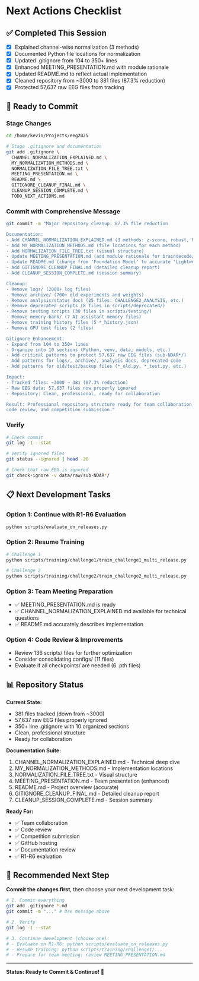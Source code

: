 # Next Actions Checklist

## ✅ Completed This Session
- [x] Explained channel-wise normalization (3 methods)
- [x] Documented Python file locations for normalization
- [x] Updated .gitignore from 104 to 350+ lines
- [x] Enhanced MEETING_PRESENTATION.md with module rationale
- [x] Updated README.md to reflect actual implementation
- [x] Cleaned repository from ~3000 to 381 files (87.3% reduction)
- [x] Protected 57,637 raw EEG files from tracking

## 🔄 Ready to Commit

### Stage Changes
```bash
cd /home/kevin/Projects/eeg2025

# Stage .gitignore and documentation
git add .gitignore \
  CHANNEL_NORMALIZATION_EXPLAINED.md \
  MY_NORMALIZATION_METHODS.md \
  NORMALIZATION_FILE_TREE.txt \
  MEETING_PRESENTATION.md \
  README.md \
  GITIGNORE_CLEANUP_FINAL.md \
  CLEANUP_SESSION_COMPLETE.md \
  TODO_NEXT_ACTIONS.md
```

### Commit with Comprehensive Message
```bash
git commit -m "Major repository cleanup: 87.3% file reduction

Documentation:
- Add CHANNEL_NORMALIZATION_EXPLAINED.md (3 methods: z-score, robust, RMSNorm)
- Add MY_NORMALIZATION_METHODS.md (file locations for each method)
- Add NORMALIZATION_FILE_TREE.txt (visual structure)
- Update MEETING_PRESENTATION.md (add module rationale for braindecode/eegdash/mne)
- Update README.md (change from 'Foundation Model' to accurate 'Lightweight CNN')
- Add GITIGNORE_CLEANUP_FINAL.md (detailed cleanup report)
- Add CLEANUP_SESSION_COMPLETE.md (session summary)

Cleanup:
- Remove logs/ (2000+ log files)
- Remove archive/ (700+ old experiments and weights)
- Remove analysis/status docs (25 files: CHALLENGE2_ANALYSIS, etc.)
- Remove deprecated scripts (8 files in scripts/deprecated/)
- Remove testing scripts (30 files in scripts/testing/)
- Remove memory-bank/ (7 AI assistant memory files)
- Remove training history files (5 *_history.json)
- Remove GPU test files (2 files)

Gitignore Enhancement:
- Expand from 104 to 350+ lines
- Organize into 10 sections (Python, venv, data, models, etc.)
- Add critical patterns to protect 57,637 raw EEG files (sub-NDAR*/)
- Add patterns for logs/, archive/, analysis docs, deprecated code
- Add patterns for old/test/backup files (*_old.py, *_test.py, etc.)

Impact:
- Tracked files: ~3000 → 381 (87.3% reduction)
- Raw EEG data: 57,637 files now properly ignored
- Repository: Clean, professional, ready for collaboration

Result: Professional repository structure ready for team collaboration,
code review, and competition submission."
```

### Verify
```bash
# Check commit
git log -1 --stat

# Verify ignored files
git status --ignored | head -20

# Check that raw EEG is ignored
git check-ignore -v data/raw/sub-NDAR*/
```

## 📋 Next Development Tasks

### Option 1: Continue with R1-R6 Evaluation
```bash
python scripts/evaluate_on_releases.py
```

### Option 2: Resume Training
```bash
# Challenge 1
python scripts/training/challenge1/train_challenge1_multi_release.py

# Challenge 2
python scripts/training/challenge2/train_challenge2_multi_release.py
```

### Option 3: Team Meeting Preparation
- ✅ MEETING_PRESENTATION.md is ready
- ✅ CHANNEL_NORMALIZATION_EXPLAINED.md available for technical questions
- ✅ README.md accurately describes implementation

### Option 4: Code Review & Improvements
- Review 136 scripts/ files for further optimization
- Consider consolidating configs/ (11 files)
- Evaluate if all checkpoints/ are needed (6 .pth files)

## 📊 Repository Status

**Current State:**
- 381 files tracked (down from ~3000)
- 57,637 raw EEG files properly ignored
- 350+ line .gitignore with 10 organized sections
- Clean, professional structure
- Ready for collaboration

**Documentation Suite:**
1. CHANNEL_NORMALIZATION_EXPLAINED.md - Technical deep dive
2. MY_NORMALIZATION_METHODS.md - Implementation locations
3. NORMALIZATION_FILE_TREE.txt - Visual structure
4. MEETING_PRESENTATION.md - Team presentation (enhanced)
5. README.md - Project overview (accurate)
6. GITIGNORE_CLEANUP_FINAL.md - Detailed cleanup report
7. CLEANUP_SESSION_COMPLETE.md - Session summary

**Ready For:**
- ✅ Team collaboration
- ✅ Code review
- ✅ Competition submission
- ✅ GitHub hosting
- ✅ Documentation review
- ✅ R1-R6 evaluation

## 🎯 Recommended Next Step

**Commit the changes first**, then choose your next development task:

```bash
# 1. Commit everything
git add .gitignore *.md
git commit -m "..." # Use message above

# 2. Verify
git log -1 --stat

# 3. Continue development (choose one):
# - Evaluate on R1-R6: python scripts/evaluate_on_releases.py
# - Resume training: python scripts/training/challenge1/...
# - Prepare for team meeting: review MEETING_PRESENTATION.md
```

---

**Status: Ready to Commit & Continue! 🚀**
